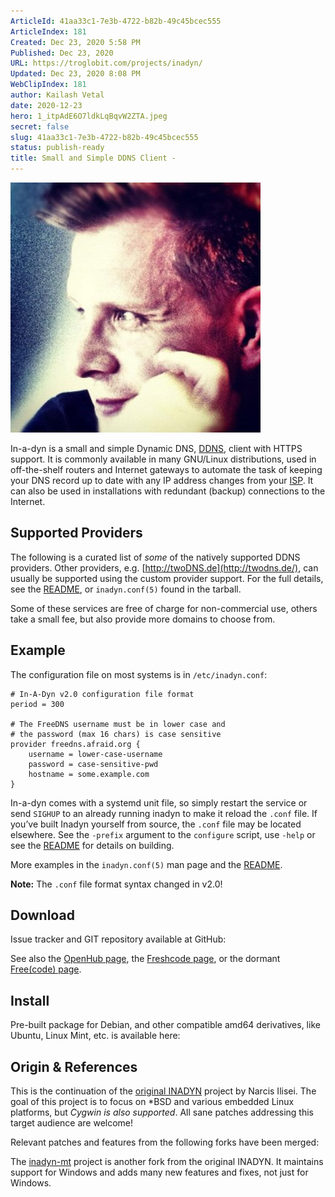 ```yaml
---
ArticleId: 41aa33c1-7e3b-4722-b82b-49c45bcec555
ArticleIndex: 181
Created: Dec 23, 2020 5:58 PM
Published: Dec 23, 2020
URL: https://troglobit.com/projects/inadyn/
Updated: Dec 23, 2020 8:08 PM
WebClipIndex: 181
author: Kailash Vetal
date: 2020-12-23
hero: 1_itpAdE6O7ldkLqBqvW2ZTA.jpeg
secret: false
slug: 41aa33c1-7e3b-4722-b82b-49c45bcec555
status: publish-ready
title: Small and Simple DDNS Client -
---
```

![profile.jpg](181%2052ad8349c2d34cad8dc473a3f3f5b74c/profile.jpg)

In-a-dyn is a small and simple Dynamic DNS, [DDNS](https://en.wikipedia.org/wiki/Dynamic_DNS), client with HTTPS support. It is commonly available in many GNU/Linux distributions, used in off-the-shelf routers and Internet gateways to automate the task of keeping your DNS record up to date with any IP address changes from your [ISP](https://en.wikipedia.org/wiki/ISP). It can also be used in installations with redundant (backup) connections to the Internet.

## Supported Providers

The following is a curated list of *some* of the natively supported DDNS providers. Other providers, e.g. [http://twoDNS.de](http://twodns.de/), can usually be supported using the custom provider support. For the full details, see the [README](https://github.com/troglobit/inadyn/blob/master/README.md), or `inadyn.conf(5)` found in the tarball.

Some of these services are free of charge for non-commercial use, others take a small fee, but also provide more domains to choose from.

## Example

The configuration file on most systems is in `/etc/inadyn.conf`:

```
# In-A-Dyn v2.0 configuration file format
period = 300

# The FreeDNS username must be in lower case and
# the password (max 16 chars) is case sensitive
provider freedns.afraid.org {
    username = lower-case-username
    password = case-sensitive-pwd
    hostname = some.example.com
}

```

In-a-dyn comes with a systemd unit file, so simply restart the service or send `SIGHUP` to an already running inadyn to make it reload the `.conf` file. If you’ve built Inadyn yourself from source, the `.conf` file may be located elsewhere. See the `-prefix` argument to the `configure` script, use `-help` or see the [README](https://github.com/troglobit/inadyn/blob/master/README.md) for details on building.

More examples in the `inadyn.conf(5)` man page and the [README](https://github.com/troglobit/inadyn/blob/master/README.md).

**Note:** The `.conf` file format syntax changed in v2.0!

## Download

Issue tracker and GIT repository available at GitHub:

See also the [OpenHub page](https://www.openhub.net/p/inadyn/), the [Freshcode page](http://freshcode.club/projects/inadyn), or the dormant [Free(code) page](http://freecode.com/projects/inadyn).

## Install

Pre-built package for Debian, and other compatible amd64 derivatives, like Ubuntu, Linux Mint, etc. is available here:

## Origin & References

This is the continuation of the [original INADYN](http://www.inatech.eu/inadyn/) project by Narcis Ilisei. The goal of this project is to focus on *BSD and various embedded Linux platforms, but *Cygwin is also supported*. All sane patches addressing this target audience are welcome!

Relevant patches and features from the following forks have been merged:

The [inadyn-mt](https://sourceforge.net/projects/inadyn-mt/) project is another fork from the original INADYN. It maintains support for Windows and adds many new features and fixes, not just for Windows.
